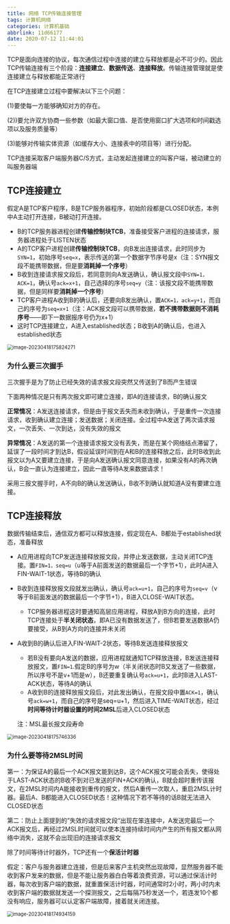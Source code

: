 ```yaml
---
title: 网络 TCP传输连接管理
tags: 计算机网络
categories: 计算机基础
abbrlink: 11d66177
date: 2020-07-12 11:44:01
---
```


TCP是面向连接的协议，每次通信过程中连接的建立与释放都是必不可少的。因此TCP传输连接有三个阶段：**连接建立**、**数据传送**、**连接释放**。传输连接管理就是使连接建立与释放都能正常进行

在TCP连接建立过程中要解决以下三个问题：

(1)要使每一方能够确知对方的存在。

(2))要允许双方协商一些参数（如最大窗口值、是否使用窗口扩大选项和时间戳选项以及服务质量等）

(3)能够对传输实体资源（如缓存大小、连接表中的项目等）进行分配。

TCP连接采取客户端服务器C/S方式，主动发起连接建立的叫客户端，被动建立的叫服务器端

<!--more-->



## TCP连接建立

假定A是TCP客户程序，B是TCP服务器程序，初始阶段都是CLOSED状态，本例中A主动打开连接，B被动打开连接。

- B的TCP服务器进程创建**传输控制块TCB**，准备接受客户进程的连接请求，服务器进程处于LISTEN状态
- A的TCP客户进程创建**传输控制块TCB**，向B发出连接请求，此时同步为`SYN=1`，初始序号`seq=x`，表示传送的第一个数据字节序号是x（注：SYN报文段不能携带数据，但是要**消耗掉一个序号**）
- B收到连接请求报文段后，若同意则向A发送确认，确认报文段中`SYN=1，ACK=1`，确认号`ack=x+1`，自己选择的序号`seq=y`（注：该报文段不能携带数据，但是同样要**消耗掉一个序号**）
- TCP客户进程A收到B的确认后，还要向B发出确认，置`ACK=1，ack=y+1`，而自己的序号为`seq=x+1`（注：ACK报文段可以携带数据，**若不携带数据则不消耗序号**——即下一数据报序号仍为x+1）
- 这时TCP连接建立，A进入established状态；B收到A的确认后，也进入established状态

<img src="https://leslie1-1309334886.cos.ap-shanghai.myqcloud.com/obsidian/image-20230418175824271.png" alt="image-20230418175824271" style="zoom:80%;" />



### 为什么要三次握手

三次握手是为了防止已经失效的请求报文段突然又传送到了B而产生错误

下面两种情况是只有两次报文即可建立连接，即A的连接请求，B的确认报文

**正常情况**：A发送连接请求，但是由于报文丢失而未收到确认，于是重传一次连接请求，收到确认建立连接；发送数据；关闭连接。全过程中A发送了两次请求报文，一次丢失、一次到达，没有失效的报文

**异常情况**：A发送的第一个连接请求报文没有丢失，而是在某个网络结点滞留了，延误了一段时间才到达B，假设延误时间到在A和B的连接释放之后，此时B收到此报文以为A又要建立连接，于是向A发送确认报文同意连接，如果没有A的再次确认，B会一直认为连接建立，因此一直等待A发来数据请求！

采用三报文握手时，A不向B的确认发送确认，B收不到确认就知道A没有要建立连接。



## TCP连接释放

数据传输结束后，通信双方都可以释放连接，假定现在A、B都处于established状态，准备释放

- A应用进程向TCP发送连接释放报文段，并停止发送数据，主动关闭TCP连接。置`FIN=1，seq=u`（u等于A前面发送的数据最后一个字节+1），此时A进入FIN-WAIT-1状态，等待B的确认

- B收到连接释放报文段就发出确认，确认号`ack=u+1`，自己的序号为`seq=v`（v等于B前面发送的数据最后一个字节+1），B进入CLOSE-WAIT状态。

  - TCP服务器进程这时要通知高层应用进程，释放A到B方向的连接，此时TCP连接处于**半关闭状态**，即A已没有数据发送了，但B若要发送数据A仍要接受，从B到A方向的连接并未关闭

- A收到B的确认后进入FIN-WAIT-2状态，等待B发送连接释放报文

  - 若B没有要向A发送的数据，应用进程就通知TCP释放连接，B发送连接释放报文，置`FIN=1`.假定B的序号为w（半关闭状态时B又发送了一些数据，所以序号不是v+1而是w），B还要重复确认号`ack=u+1`，此时B进入LAST-ACK状态，等待A的确认
  - A收到B的连接释放报文段后，对此发出确认，在报文段中置`ACK=1`，确认号`ack=w+1`，而自己的序号是seq=u+1，然后进入TIME-WAIT状态，经过**时间等待计时器设置的时间2MSL**后进入CLOSED状态

  注：MSL最长报文段寿命

<img src="https://leslie1-1309334886.cos.ap-shanghai.myqcloud.com/obsidian/image-20230418175746336.png" alt="image-20230418175746336" style="zoom:80%;" />



### 为什么要等待2MSL时间

第一：为保证A的最后一个ACK报文能到达B，这个ACK报文可能会丢失，使得处于LAST-ACK状态的B收不到对已发送的FIN+ACK的确认，B就会超时重传该报文，在2MSL时间内A能接收到重传的报文，然后A重传一次取人，重启2MSL计时器。最后A、B都能进入CLOSED状态！这种情况下若不等待的话B就无法进入CLOSED状态

第二：防止上面提到的”失效的请求报文段“出现在笨连接中，A发送完最后一个ACK报文后，再经过2MSL时间就可以使本连接持续时间内产生的所有报文都从网络中消失，这就不会出现旧的连接请求报文



除了时间等待计时器外，TCP还有一个**保活计时器**

假定：客户与服务器建立连接，但是后来客户主机突然出现故障，显然服务器不能收到客户发来的数据，但是不能让服务器白白等着浪费资源，可以通过保活计时器，每次收到客户端的数据，就重置保活计时器，时间通常时2小时，两小时内未收到客户端的数据就发送一个探测报文，之后每隔75秒发送一个，若连发10个都没有响应，服务器可以认定客户端故障，接着就关闭连接。

<img src="https://leslie1-1309334886.cos.ap-shanghai.myqcloud.com/obsidian/image-20230418174934159.png" alt="image-20230418174934159" style="zoom:80%;" />







